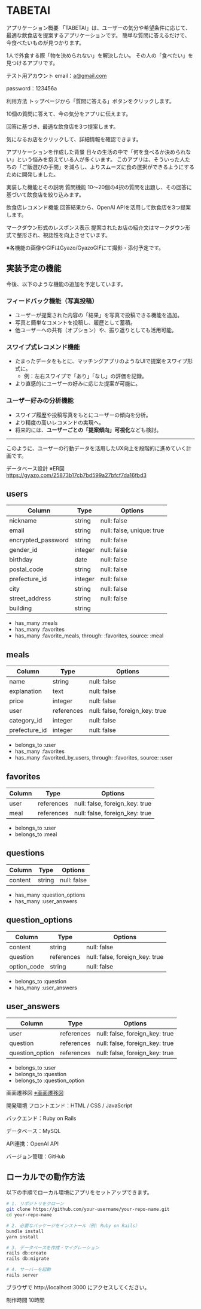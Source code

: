 # TABETAI

アプリケーション概要
「TABETAI」は、ユーザーの気分や希望条件に応じて、最適な飲食店を提案するアプリケーションです。
簡単な質問に答えるだけで、今食べたいものが見つかります。

1人で外食する際「物を決められない」を解決したい。
その人の「食べたい」を見つけるアプリです。

テスト用アカウント
email：a@gmail.com

password：123456a

利用方法
トップページから「質問に答える」ボタンをクリックします。

10個の質問に答えて、今の気分をアプリに伝えます。

回答に基づき、最適な飲食店を3つ提案します。

気になるお店をクリックして、詳細情報を確認できます。

アプリケーションを作成した背景
日々の生活の中で「何を食べるか決められない」という悩みを抱えている人が多くいます。
このアプリは、そういった人たちの「ご飯選びの手間」を減らし、よりスムーズに食の選択ができるようにするために開発しました。

実装した機能とその説明
質問機能
10〜20個の4択の質問を出題し、その回答に基づいて飲食店を絞り込みます。

飲食店レコメンド機能
回答結果から、OpenAI APIを活用して飲食店を3つ提案します。

マークダウン形式のレスポンス表示
提案されたお店の紹介文はマークダウン形式で整形され、視認性を向上させています。

※各機能の画像やGIFはGyazo/GyazoGIFにて撮影・添付予定です。

##  実装予定の機能

今後、以下のような機能の追加を予定しています。

###  フィードバック機能（写真投稿）

- ユーザーが提案された内容の「結果」を写真で投稿できる機能を追加。
- 写真と簡単なコメントを投稿し、履歴として蓄積。
- 他ユーザーへの共有（オプション）や、振り返りとしても活用可能。

###  スワイプ式レコメンド機能

- たまったデータをもとに、マッチングアプリのようなUIで提案をスワイプ形式に。
  - 例：左右スワイプで「あり」「なし」の評価を記録。
- より直感的にユーザーの好みに応じた提案が可能に。

###  ユーザー好みの分析機能

- スワイプ履歴や投稿写真をもとにユーザーの傾向を分析。
- より精度の高いレコメンドの実現へ。
- 将来的には、**ユーザーごとの「提案傾向」可視化**なども検討。

---

このように、ユーザーの行動データを活用したUX向上を段階的に進めていく計画です。


データベース設計
※ER図
https://gyazo.com/25873b17cb7bd599a27bfcf7da16fbd3



## users
| Column             | Type   | Options     |
| ------------------ | ------ | ----------- |
| nickname           | string | null: false |
| email              | string | null: false, unique: true |
| encrypted_password | string | null: false |
| gender_id          | integer | null: false |
| birthday           | date   | null: false |
| postal_code        | string | null: false |
| prefecture_id      | integer | null: false |
| city               | string | null: false |
| street_address	   | string | null: false |
| building           | string |             |
- has_many :meals
- has_many :favorites
- has_many :favorite_meals, through: :favorites, source: :meal

## meals
| Column             | Type   | Options     |
| ------------------ | ------ | ----------- |
| name               | string | null: false |
| explanation        | text   | null: false |
| price              | integer | null: false |
| user               | references | null: false, foreign_key: true|
| category_id        | integer | null: false |
| prefecture_id      | integer | null: false |

- belongs_to :user
- has_many :favorites
- has_many :favorited_by_users, through: :favorites, source: :user

## favorites
| Column             | Type   | Options     |
| ------------------ | ------ | ----------- |
| user               | references | null: false, foreign_key: true|
| meal               | references | null: false, foreign_key: true|
- belongs_to :user
- belongs_to :meal


## questions
| Column  | Type   | Options     |
| ------- | ------ | ----------- |
| content | string | null: false |
- has_many :question_options
- has_many :user_answers

## question_options
| Column       | Type       | Options                         |
| ------------ | ---------- | ------------------------------- |
| content      | string     | null: false                     |
| question     | references | null: false, foreign_key: true |
| option_code | string     | null: false                     |
- belongs_to :question
- has_many :user_answers

## user_answers
| Column           | Type       | Options                         |
| ---------------- | ---------- | ------------------------------- |
| user             | references | null: false, foreign_key: true |
| question         | references | null: false, foreign_key: true |
| question_option  | references | null: false, foreign_key: true |
- belongs_to :user
- belongs_to :question
- belongs_to :question_option

画面遷移図
[※画面遷移図](https://gyazo.com/7dc9b30cdd94569c9a6881b1c159d715)

開発環境
フロントエンド：HTML / CSS / JavaScript

バックエンド：Ruby on Rails

データベース：MySQL

API連携：OpenAI API

バージョン管理：GitHub

##  ローカルでの動作方法

以下の手順でローカル環境にアプリをセットアップできます。

```bash
# 1. リポジトリをクローン
git clone https://github.com/your-username/your-repo-name.git
cd your-repo-name

# 2. 必要なパッケージをインストール（例: Ruby on Rails）
bundle install
yarn install

# 3. データベースを作成・マイグレーション
rails db:create
rails db:migrate

# 4. サーバーを起動
rails server
```

ブラウザで http://localhost:3000 にアクセスしてください。



制作時間	10時間
